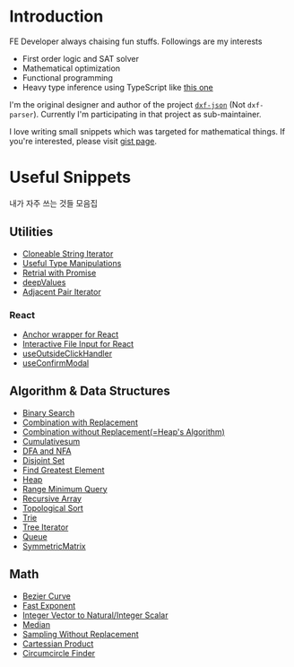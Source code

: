 # Introduction

FE Developer always chaising fun stuffs. Followings are my interests

- First order logic and SAT solver
- Mathematical optimization
- Functional programming
- Heavy type inference using TypeScript like [this one](https://github.com/marpple/FxTS/issues/239)

I'm the original designer and author of the project [`dxf-json`](https://github.com/dotoritos-kim/dxf-json) (Not `dxf-parser`). Currently I'm participating in that project as sub-maintainer.

I love writing small snippets which was targeted for mathematical things. If you're interested, please visit [gist page](https://gist.github.com/Phryxia).

# Useful Snippets

내가 자주 쓰는 것들 모음집

## Utilities

- [Cloneable String Iterator](https://gist.github.com/Phryxia/e25909a0f8c7117f1a4290f0126d9e34)
- [Useful Type Manipulations](https://gist.github.com/Phryxia/dadc8ab20d3e08a31d8e04591a4266c2)
- [Retrial with Promise](https://gist.github.com/Phryxia/e98c9d3e9be321843d94d2442ce3013a)
- [deepValues](https://gist.github.com/Phryxia/54a7f7b3d82819106efac397860c708f)
- [Adjacent Pair Iterator](https://gist.github.com/Phryxia/a95ee9b73eb1dd0718b82932d2d04ffb)

### React

- [Anchor wrapper for React](https://gist.github.com/Phryxia/677bb0f4aeb14418e847d6946ba390ed)
- [Interactive File Input for React](https://gist.github.com/Phryxia/a4766dc52b926dfac951ddef43e207f9)
- [useOutsideClickHandler](https://gist.github.com/Phryxia/2b3f884345261fbd19b95505ced8eabc)
- [useConfirmModal](https://gist.github.com/Phryxia/bacd098470724c78cd0d6141c80a43c6)

## Algorithm & Data Structures

- [Binary Search](https://gist.github.com/Phryxia/7195b68566bc77e4c2f47988077770f8)
- [Combination with Replacement](https://gist.github.com/Phryxia/a1cfe513d0611a8e6f5ebf205583c816)
- [Combination without Replacement(=Heap's Algorithm)](https://gist.github.com/Phryxia/76c9a727d0c4b62729f1a15374ae7649)
- [Cumulativesum](https://gist.github.com/Phryxia/b493e373f2610bf054f8e11f3404c105)
- [DFA and NFA](https://gist.github.com/Phryxia/222dbd726a9f1b45ad78acd79ec060e8)
- [Disjoint Set](https://gist.github.com/Phryxia/ff188aca6612efb388bcf19c0b525fc1)
- [Find Greatest Element](https://gist.github.com/Phryxia/7eb1a32824c4e1d20afdb363d511b2c7)
- [Heap](https://gist.github.com/Phryxia/cb020aa226d6276c86c712da315581a4)
- [Range Minimum Query](https://gist.github.com/Phryxia/2cd9cb9aa8fc3c6cfa5f3a438263f1dc)
- [Recursive Array](https://gist.github.com/Phryxia/a94200ef46ad42eb45b250a8730fe32f)
- [Topological Sort](https://gist.github.com/Phryxia/0d18832e5e0c18521c2d3edead16d93f)
- [Trie](https://gist.github.com/Phryxia/8908b775900a1409a0d342330e6bed13)
- [Tree Iterator](https://gist.github.com/Phryxia/49ac6c3256efdb6c8ee6a03c4f76e013)
- [Queue](https://gist.github.com/Phryxia/8b013da1ad945c6cd88989485e58d2ea)
- [SymmetricMatrix](https://gist.github.com/Phryxia/0273f941805e781cee2680999060114f)

## Math

- [Bezier Curve](https://gist.github.com/Phryxia/8ba1256b9c0d7cb6588a284032b726fb)
- [Fast Exponent](https://gist.github.com/Phryxia/aa10bb5fdcad179c3f838b9256b50455)
- [Integer Vector to Natural/Integer Scalar](https://gist.github.com/Phryxia/cd393a1a7d8a89bbeacd204209df94ac)
- [Median](https://gist.github.com/Phryxia/1a0a0f5d70cd265ab3ec2cfe9a04eb92)
- [Sampling Without Replacement](https://gist.github.com/Phryxia/bff4ccecde26d303e48e9cf55339c676)
- [Cartessian Product](https://gist.github.com/Phryxia/5a62a579b6367d0ed52d98696b4c27f7)
- [Circumcircle Finder](https://gist.github.com/Phryxia/04d74734cc45e73d3c10b35c1a3677e6)
